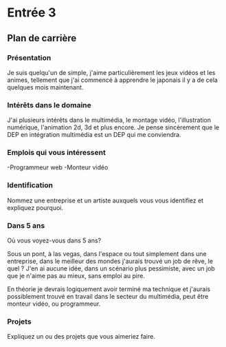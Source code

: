 # Entrée 3
## Plan de carrière

### Présentation
Je suis quelqu'un de simple, j'aime particulièrement les jeux vidéos et les animes, tellement que j'ai commencé à apprendre le japonais il y a de cela quelques mois maintenant.

### Intérêts dans le domaine
J'ai plusieurs intérêts dans le multimédia, le montage vidéo, l'illustration numérique, l'animation 2d, 3d et plus encore. Je pense sincèrement que le DEP en intégration multimédia est un DEP qui me conviendra. 

### Emplois qui vous intéressent
-Programmeur web
-Monteur vidéo

### Identification
Nommez une entreprise et un artiste auxquels vous vous identifiez et expliquez pourquoi. 

### Dans 5 ans
Où vous voyez-vous dans 5 ans? 

Sous un pont, à las vegas, dans l'espace ou tout simplement dans une entreprise, dans le meilleur des mondes j'aurais trouvé un job de rêve, le quel ? J'en ai aucune idée, dans un scénario plus pessimiste, avec un job que je n'aime pas au mieux, sans emploi au pire.

En théorie je devrais logiquement avoir terminé ma technique et j'aurais possiblement trouvé en travail dans le secteur du multimédia, peut être monteur vidéo, ou programmeur.

### Projets
Expliquez un ou des projets que vous aimeriez faire. 
